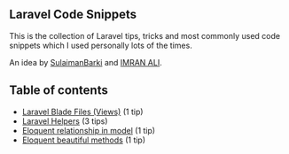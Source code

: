 ## Laravel Code Snippets

This is the collection of Laravel tips, tricks and most commonly used code snippets which I used personally lots of the times.

An idea by [SulaimanBarki](https://github.com/sulaimanbarki) and [IMRAN ALI](https://github.com/imranemi143).

## Table of contents

- [Laravel Blade Files (Views)](views-snippets.md) (1 tip)
- [Laravel Helpers](helpers.md) (3 tips)
- [Eloquent relationship in model](eloquent-relationship.md) (1 tip)
- [Eloquent beautiful methods](eloquent.md) (1 tip)